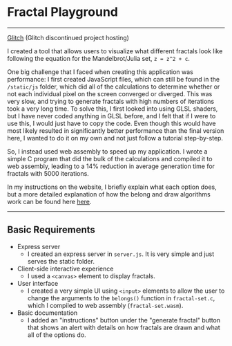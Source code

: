 # Fractal Playground

---

[Glitch](http://a4-william-dufault.glitch.me) (Glitch discontinued project hosting)

I created a tool that allows users to visualize what different fractals look like following the 
equation for the Mandelbrot/Julia set, `z = z^2 + c`. 

One big challenge that I faced when creating this application was performance: I first created 
JavaScript files, which can still be found in the `/static/js` folder, which did all of the 
calculations to determine whether or not each individual pixel on the screen converged or diverged. 
This was very slow, and trying to generate fractals with high numbers of iterations took a very long 
time. To solve this, I first looked into using GLSL shaders, but I have never coded anything in GLSL 
before, and I felt that if I were to use this, I would just have to copy the code. Even though this 
would have most likely resulted in significantly better performance than the final version here, I 
wanted to do it on my own and not just follow a tutorial step-by-step.

So, I instead used web assembly to speed up my application. I wrote a simple C program that did the 
bulk of the calculations and compiled it to web assembly, leading to a 14% reduction in average 
generation time for fractals with 5000 iterations.

In my instructions on the website, I briefly explain what each option does, but a more detailed 
explanation of how the belong and draw algorithms work can be found here [here](https://en.wikipedia.org/wiki/Plotting_algorithms_for_the_Mandelbrot_set).

---

## Basic Requirements

* Express server 
	* I created an express server in `server.js`. It is very simple and just serves the static 
	  folder.
* Client-side interactive experience
	* I used a `<canvas>` element to display fractals.
* User interface
	* I created a very simple UI using `<input>` elements to allow the user to change the arguments 
	  to the `belongs()` function in `fractal-set.c`, which I compiled to web assembly 
	  (`fractal-set.wasm`).
* Basic documentation
	* I added an "instructions" button under the "generate fractal" button that shows an alert with
	  details on how fractals are drawn and what all of the options do.

